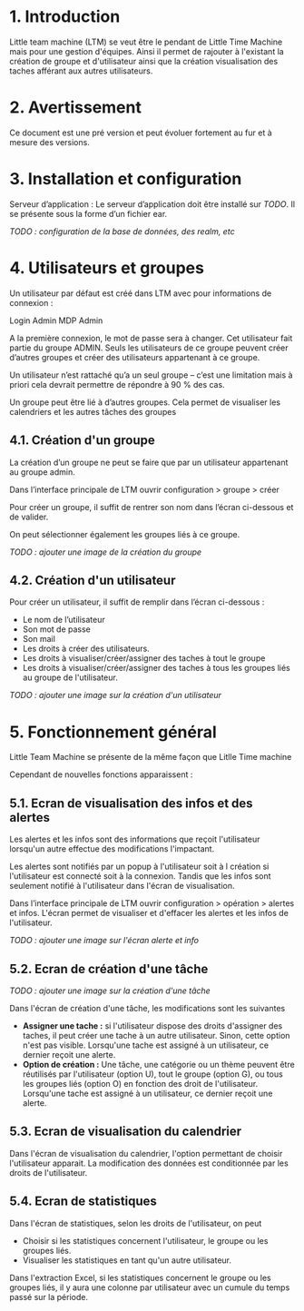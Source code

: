 # 1. Introduction #

Little team machine (LTM) se veut être le pendant de Little Time Machine mais pour une gestion d'équipes.
Ainsi il permet de rajouter à l'existant la création de groupe et d'utilisateur ainsi que la création visualisation des taches afférant aux autres utilisateurs.

# 2. Avertissement #

Ce document est une pré version et peut évoluer fortement au fur et à mesure des versions.

# 3. Installation et configuration #


Serveur d’application : Le serveur d’application doit être installé sur _TODO_.
Il se présente sous la forme d’un fichier ear.

_TODO : configuration de la base de données, des realm, etc_

# 4. Utilisateurs et groupes #

Un utilisateur par défaut est créé dans LTM avec pour informations de connexion :

Login	Admin
MDP	Admin

A la première connexion, le mot de passe sera à changer. Cet utilisateur fait partie du groupe ADMIN. Seuls les utilisateurs de ce groupe peuvent créer d’autres groupes et créer des utilisateurs appartenant à ce groupe.

Un utilisateur n’est rattaché qu’a un seul groupe – c’est une limitation mais à priori cela devrait permettre de répondre à 90 % des cas.

Un groupe peut être lié à d’autres groupes. Cela permet de visualiser les calendriers et les autres tâches des groupes

## 4.1. Création d'un groupe ##

La création d’un groupe ne peut se faire que par un utilisateur appartenant au groupe admin.

Dans l’interface principale de LTM ouvrir configuration > groupe > créer

Pour créer un groupe, il suffit de rentrer son nom dans l’écran ci-dessous et de valider.

On peut sélectionner également les groupes liés à ce groupe.

_TODO : ajouter une image de la création du groupe_



## 4.2. Création d'un utilisateur ##

Pour créer un utilisateur, il suffit de remplir dans l’écran ci-dessous :
  * Le nom de l’utilisateur
  * Son mot de passe
  * Son mail
  * Les droits à créer des utilisateurs.
  * Les droits à visualiser/créer/assigner des taches à tout le groupe
  * Les droits à visualiser/créer/assigner des taches à tous les groupes liés au groupe de l'utilisateur.

_TODO : ajouter une image sur la création d'un utilisateur_

# 5. Fonctionnement général #

Little Team Machine se présente de la même façon que Litlle Time machine

Cependant de nouvelles fonctions apparaissent :

## 5.1. Ecran de visualisation des infos et des alertes ##

Les alertes et les infos sont des informations que reçoit l'utilisateur lorsqu'un autre  effectue des modifications l'impactant.

Les alertes sont notifiés par un popup à l'utilisateur soit à l création si l'utilisateur est connecté soit à la connexion. Tandis que les infos sont seulement notifié à l'utilisateur dans l'écran de visualisation.

Dans l’interface principale de LTM ouvrir configuration > opération >  alertes et infos. L'écran permet de visualiser et d'effacer les alertes et les infos de l'utilisateur.

_TODO : ajouter une image sur l'écran alerte et info_

## 5.2. Ecran de création d'une tâche ##

_TODO : ajouter une image sur la création d'une tâche_

Dans l'écran de création d'une tâche, les modifications sont les suivantes
  * **Assigner une tache :** si l'utilisateur dispose des droits d'assigner des taches, il peut créer une tache à un autre utilisateur. Sinon, cette option n'est pas visible. Lorsqu'une tache est assigné à un utilisateur, ce dernier reçoit une alerte.
  * **Option de création :** Une tâche, une catégorie ou un thème peuvent être réutilisés par l'utilisateur (option U), tout le groupe (option G), ou tous les groupes liés (option O) en fonction des droit de l'utilisateur. Lorsqu'une tache est assigné à un utilisateur, ce dernier reçoit une alerte.

## 5.3. Ecran de visualisation du calendrier ##

Dans l'écran de visualisation du calendrier, l'option permettant de choisir l'utilisateur apparait. La modification des données est conditionnée par les droits de l'utilisateur.

## 5.4. Ecran de statistiques ##

Dans l'écran de statistiques, selon les droits de l'utilisateur, on peut
  * Choisir si les statistiques concernent l'utilisateur, le groupe ou les groupes liés.
  * Visualiser les statistiques en tant qu'un autre utilisateur.

Dans l'extraction Excel, si les statistiques concernent le groupe ou les groupes liés, il y aura une colonne par utilisateur avec un cumule du temps passé sur la période.